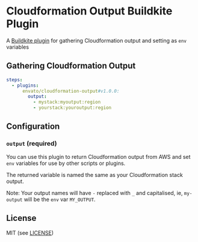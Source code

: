 # Cloudformation Output Buildkite Plugin

A [Buildkite plugin](https://buildkite.com/docs/agent/v3/plugins) for gathering Cloudformation output
and setting as `env` variables

## Gathering Cloudformation Output

```yml
steps:
  - plugins:
      envato/cloudformation-output#v1.0.0:
        output:
          - mystack:myoutput:region
          - yourstack:youroutput:region
```

## Configuration

### `output` (required)

You can use this plugin to return Cloudformation output from AWS and set `env` variables for use by other scripts or plugins.

The returned variable is named the same as your Cloudformation stack output.

Note: Your output names will have `-` replaced with `_` and capitalised, ie, `my-output` will be the `env` var `MY_OUTPUT`.

## License

MIT (see [LICENSE](LICENSE))
